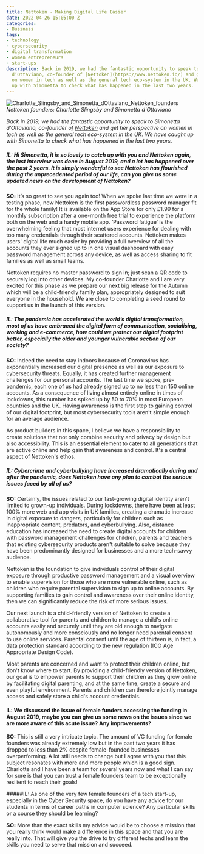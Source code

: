 ```yaml
---
title: Nettoken - Making Digital Life Easier
date: 2022-04-26 15:05:00 Z
categories:
- Business
tags:
- technology
- cybersecurity
- digital transformation
- women entrepreneurs
- start-ups
description: Back in 2019, we had the fantastic opportunity to speak to Simonetta
  d’Ottaviano, co-founder of [Nettoken](https://www.nettoken.io/) and get her perspective
  on women in tech as well as the general tech eco-system in the UK. We have caught
  up with Simonetta to check what has happened in the last two years.
---
```


![Charlotte_Slingsby_and_Simonetta_dOttaviano_Nettoken_founders](/uploads/Charlotte%20Slingsby%20%20%20Simonetta%20d'Ottaviano%20-%20Nettoken%20founders.png)
*Nettoken founders: Charlotte Slingsby and Simonetta d'Ottaviano*

*Back in 2019, we had the fantastic opportunity to speak to Simonetta d’Ottaviano, co-founder of [Nettoken](https://www.nettoken.io/) and get her perspective on women in tech as well as the general tech eco-system in the UK. We have caught up with Simonetta to check what has happened in the last two years.*

##### IL: Hi Simonetta, it is so lovely to catch up with you and Nettoken again, the last interview was done in August 2019, and a lot has happened over the past 2 years. It is simply wonderful to see Nettoken has flourished during the unprecedented period of our life, can you give us some updated news on the development of Nettoken? 

**SO:** It’s so great to see you again too! When we spoke last time we were in a testing phase, now Nettoken is the first passwordless password manager fit for the whole family! It is available on the App Store for only £1.99 for a monthly subscription after a one-month free trial to experience the platform both on the web and a handy mobile app. ‘Password fatigue’ is the overwhelming feeling that most internet users experience for dealing with too many credentials through their scattered accounts. Nettoken makes users' digital life much easier by providing a full overview of all the accounts they ever signed up to in one visual dashboard with easy password management across any device, as well as access sharing to fit families as well as small teams. 

Nettoken requires no master password to sign in; just scan a QR code to securely log into other devices. My co-founder Charlotte and I are very excited for this phase as we prepare our next big release for the Autumn which will be a child-friendly family plan, appropriately designed to suit everyone in the household. We are close to completing a seed round to support us in the launch of this version.

##### IL: The pandemic has accelerated the world’s digital transformation, most of us have embraced the digital form of communication, socialising, working and e-commerce, how could we protect our digital footprint better, especially the older and younger vulnerable section of our society? 

**SO:** Indeed the need to stay indoors because of Coronavirus has exponentially increased our digital presence as well as our exposure to cybersecurity threats. Equally, it has created further management challenges for our personal accounts. The last time we spoke, pre-pandemic, each one of us had already signed up to no less than 150 online accounts. As a consequence of living almost entirely online in times of lockdowns, this number has spiked up by 50 to 70% in most European countries and the UK. 
Having awareness is the first step to gaining control of our digital footprint, but most cybersecurity tools aren't simple enough for an average audience.  

As product builders in this space, I believe we have a responsibility to create solutions that not only combine security and privacy by design but also accessibility. This is an essential element to cater to all generations that are active online and help gain that awareness and control. It's a central aspect of Nettoken's ethos. 

##### IL: Cybercrime and cyberbullying have increased dramatically during and after the pandemic, does Nettoken have any plan to combat the serious issues faced by all of us?

**SO:** Certainly, the issues related to our fast-growing digital identity aren't limited to grown-up individuals. During lockdowns, there have been at least 100% more web and app visits in UK families, creating a dramatic increase in digital exposure to dangers, particularly for children such as inappropriate content, predators, and cyberbullying. Also, distance education has increased the need to create digital accounts for children with password management challenges for children, parents and teachers that existing cybersecurity products aren't suitable to solve because they have been predominantly designed for businesses and a more tech-savvy audience.

Nettoken is the foundation to give individuals control of their digital exposure through productive password management and a visual overview to enable supervision for those who are more vulnerable online, such as children who require parental supervision to sign up to online accounts. By supporting families to gain control and awareness over their online identity, then we can significantly reduce the risk of more serious issues.

Our next launch is a child-friendly version of Nettoken to create a collaborative tool for parents and children to manage a child's online accounts easily and securely until they are old enough to navigate autonomously and more consciously and no longer need parental consent to use online services. Parental consent until the age of thirteen is, in fact, a data protection standard according to the new regulation (ICO Age Appropriate Design Code). 

Most parents are concerned and want to protect their children online, but don't know where to start. By providing a child-friendly version of Nettoken, our goal is to empower parents to support their children as they grow online by facilitating digital parenting, and at the same time, create a secure and even playful environment. Parents and children can therefore jointly manage access and safely store a child's account credentials. 


#### IL: We discussed the issue of female funders accessing the funding in August 2019, maybe you can give us some news on the issues since we are more aware of this acute issue? Any improvements? 

**SO:** This is still a very intricate topic. The amount of VC funding for female founders was already extremely low but in the past two years it has dropped to less than 2% despite female-founded businesses overperforming. A lot still needs to change but I agree with you that this subject resonates with more and more people which is a good sign. 
Charlotte and I have been a team for several years now and what I can say for sure is that you can trust a female founders team to be exceptionally resilient to reach their goals!

#####IL: As one of the very few female founders of a tech start-up, especially in the Cyber Security space, do you have any advice for our students in terms of career paths in computer science? Any particular skills or a course they should be learning? 

**SO:** More than the exact skills my advice would be to choose a mission that you really think would make a difference in this space and that you are really into. That will give you the drive to try different techs and learn the skills you need to serve that mission and succeed.
